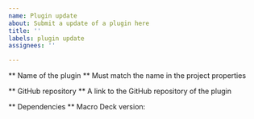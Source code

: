 ```yaml
---
name: Plugin update
about: Submit a update of a plugin here
title: ''
labels: plugin update
assignees: ''

---
```


** Name of the plugin **
Must match the name in the project properties

** GitHub repository **
A link to the GitHub repository of the plugin

** Dependencies **
Macro Deck version:
